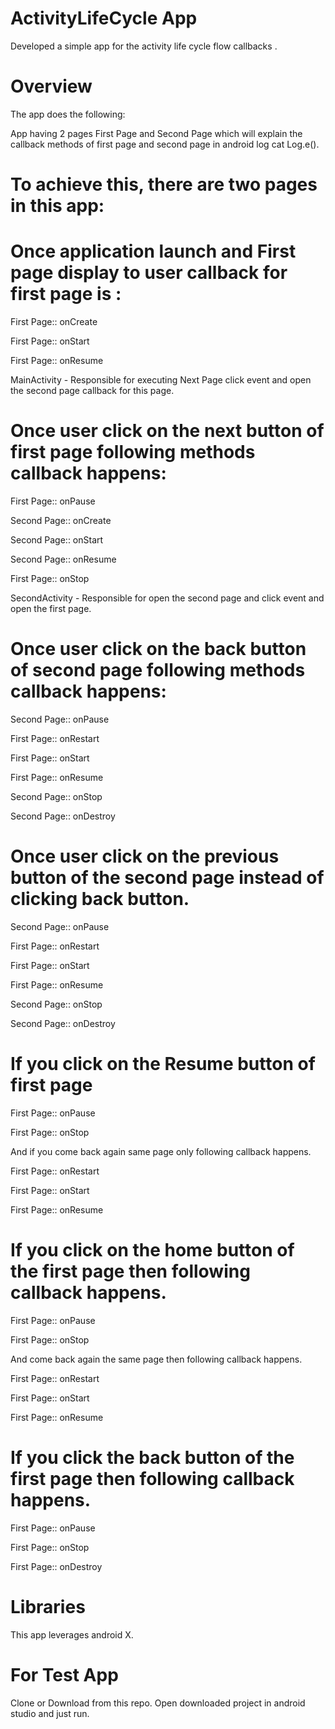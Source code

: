 
# ActivityLifeCycle App
Developed a simple app for the activity life cycle flow callbacks . 


# Overview

The app does the following:

App having 2 pages First Page and Second Page which will explain the callback methods of first page and second page in android log cat Log.e(). 

# To achieve this, there are two pages in this app:

# Once application launch and First page display to user callback for first page is :
First Page::  onCreate

First Page::  onStart

First Page::  onResume

MainActivity - Responsible for executing Next Page click event and open the second page callback for this page.

# Once user click on the next button of first page following methods callback happens:
First Page::  onPause

Second Page::  onCreate

Second Page::  onStart

Second Page::  onResume

First Page::  onStop


SecondActivity - Responsible for open the second page and click event and open the first page.

# Once user click on the back button of second page following methods callback happens:
Second Page::  onPause

First Page::  onRestart

First Page::  onStart

First Page::  onResume

Second Page::  onStop

Second Page::  onDestroy

# Once user click on the previous button of the second page instead of clicking back button.
Second Page::  onPause

First Page::  onRestart

First Page::  onStart

First Page::  onResume

Second Page::  onStop

Second Page::  onDestroy



# If you click on the Resume button of first page 
First Page::  onPause

First Page::  onStop

And if you come back again same page only following callback happens.

First Page::  onRestart

First Page::  onStart

First Page::  onResume

# If you click on the home button of the first page then following callback happens.
First Page::  onPause

First Page::  onStop

And come back again the same page then following callback happens.

First Page::  onRestart

First Page::  onStart

First Page::  onResume

# If you click the back button of the first page then following callback happens.
First Page::  onPause

First Page::  onStop

First Page::  onDestroy

# Libraries
This app leverages android X.


# For Test App
Clone or Download from this repo.
Open downloaded project in android studio and just run.
